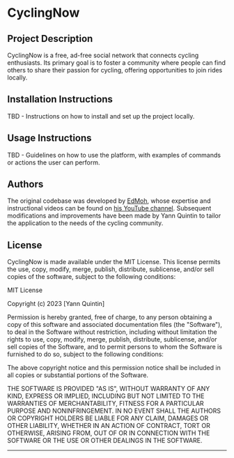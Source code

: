 # CyclingNow

## Project Description

CyclingNow is a free, ad-free social network that connects cycling enthusiasts. Its primary goal is to foster a community where people can find others to share their passion for cycling, offering opportunities to join rides locally.

## Installation Instructions

TBD - Instructions on how to install and set up the project locally.

## Usage Instructions

TBD - Guidelines on how to use the platform, with examples of commands or actions the user can perform.

## Authors

The original codebase was developed by [EdMoh](https://github.com/ed-roh), whose expertise and instructional videos can be found on [his YouTube channel](https://www.youtube.com/user/EdMoh). Subsequent modifications and improvements have been made by Yann Quintin to tailor the application to the needs of the cycling community.

## License

CyclingNow is made available under the MIT License. This license permits the use, copy, modify, merge, publish, distribute, sublicense, and/or sell copies of the software, subject to the following conditions:

MIT License

Copyright (c) 2023 [Yann Quintin]

Permission is hereby granted, free of charge, to any person obtaining a copy
of this software and associated documentation files (the "Software"), to deal
in the Software without restriction, including without limitation the rights
to use, copy, modify, merge, publish, distribute, sublicense, and/or sell
copies of the Software, and to permit persons to whom the Software is
furnished to do so, subject to the following conditions:

The above copyright notice and this permission notice shall be included in all
copies or substantial portions of the Software.

THE SOFTWARE IS PROVIDED "AS IS", WITHOUT WARRANTY OF ANY KIND, EXPRESS OR
IMPLIED, INCLUDING BUT NOT LIMITED TO THE WARRANTIES OF MERCHANTABILITY,
FITNESS FOR A PARTICULAR PURPOSE AND NONINFRINGEMENT. IN NO EVENT SHALL THE
AUTHORS OR COPYRIGHT HOLDERS BE LIABLE FOR ANY CLAIM, DAMAGES OR OTHER
LIABILITY, WHETHER IN AN ACTION OF CONTRACT, TORT OR OTHERWISE, ARISING FROM,
OUT OF OR IN CONNECTION WITH THE SOFTWARE OR THE USE OR OTHER DEALINGS IN THE
SOFTWARE.
***
